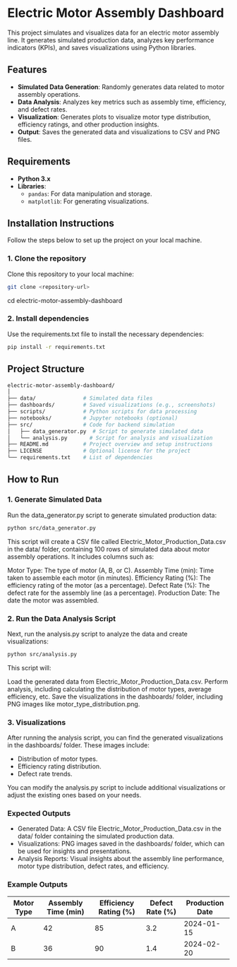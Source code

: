 # Electric Motor Assembly Dashboard

This project simulates and visualizes data for an electric motor assembly line. It generates simulated production data, analyzes key performance indicators (KPIs), and saves visualizations using Python libraries.

## Features

- **Simulated Data Generation**: Randomly generates data related to motor assembly operations.
- **Data Analysis**: Analyzes key metrics such as assembly time, efficiency, and defect rates.
- **Visualization**: Generates plots to visualize motor type distribution, efficiency ratings, and other production insights.
- **Output**: Saves the generated data and visualizations to CSV and PNG files.

## Requirements

- **Python 3.x**
- **Libraries**:
  - `pandas`: For data manipulation and storage.
  - `matplotlib`: For generating visualizations.
  
## Installation Instructions

Follow the steps below to set up the project on your local machine.

### 1. Clone the repository

Clone this repository to your local machine:

```bash
git clone <repository-url>
```
cd electric-motor-assembly-dashboard

### 2. Install dependencies

Use the requirements.txt file to install the necessary dependencies:
```bash
pip install -r requirements.txt
```
## Project Structure
```bash
electric-motor-assembly-dashboard/
│
├── data/               # Simulated data files
├── dashboards/         # Saved visualizations (e.g., screenshots)
├── scripts/            # Python scripts for data processing
├── notebooks/          # Jupyter notebooks (optional)
├── src/                # Code for backend simulation
│   ├── data_generator.py  # Script to generate simulated data
│   └── analysis.py       # Script for analysis and visualization
├── README.md           # Project overview and setup instructions
├── LICENSE             # Optional license for the project
└── requirements.txt    # List of dependencies
```

## How to Run

### 1. Generate Simulated Data
Run the data_generator.py script to generate simulated production data:
```bash
python src/data_generator.py
```
This script will create a CSV file called Electric_Motor_Production_Data.csv in the data/ folder, containing 100 rows of simulated data about motor assembly operations. It includes columns such as:

Motor Type: The type of motor (A, B, or C).
Assembly Time (min): Time taken to assemble each motor (in minutes).
Efficiency Rating (%): The efficiency rating of the motor (as a percentage).
Defect Rate (%): The defect rate for the assembly line (as a percentage).
Production Date: The date the motor was assembled.

### 2. Run the Data Analysis Script

Next, run the analysis.py script to analyze the data and create visualizations:
```bash
python src/analysis.py
```
This script will:

Load the generated data from Electric_Motor_Production_Data.csv.
Perform analysis, including calculating the distribution of motor types, average efficiency, etc.
Save the visualizations in the dashboards/ folder, including PNG images like motor_type_distribution.png.

### 3. Visualizations
After running the analysis script, you can find the generated visualizations in the dashboards/ folder. These images include:

- Distribution of motor types.
- Efficiency rating distribution.
- Defect rate trends.

You can modify the analysis.py script to include additional visualizations or adjust the existing ones based on your needs.

### Expected Outputs
- Generated Data: A CSV file Electric_Motor_Production_Data.csv in the data/ folder containing the simulated production data.
- Visualizations: PNG images saved in the dashboards/ folder, which can be used for insights and presentations.
- Analysis Reports: Visual insights about the assembly line performance, motor type distribution, defect rates, and efficiency.

### Example Outputs

| Motor Type | Assembly Time (min) | Efficiency Rating (%) | Defect Rate (%) | Production Date |
|------------|----------------------|-----------------------|-----------------|-----------------|
| A          | 42                   | 85                    | 3.2             | 2024-01-15      |
| B          | 36                   | 90                    | 1.4             | 2024-02-20      |
